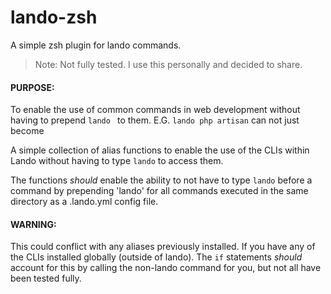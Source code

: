 # lando-zsh
A simple zsh plugin for lando commands.

> Note: Not fully tested. I use this personally and decided to share.

#### PURPOSE:
To enable the use of common commands in web development without having to prepend `lando ` to them. E.G. `lando php artisan` can not just become

A simple collection of alias functions to enable the use of the CLIs within Lando without having to type `lando` to access them.

The functions *should* enable the ability to not have to type `lando` before a command by prepending 'lando' for all commands executed in the same directory as a .lando.yml config file.

#### WARNING: 
This could conflict with any aliases previously installed. If you have any of the CLIs installed globally (outside of lando). The `if` statements *should* account for this by calling the non-lando command for you, but not all have been tested fully.
